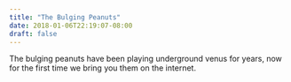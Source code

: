 ```yaml
---
title: "The Bulging Peanuts"
date: 2018-01-06T22:19:07-08:00
draft: false
---
```


The bulging peanuts have been playing underground venus for years, now for the first time we bring you them on the internet.